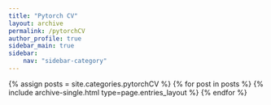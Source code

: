 ```yaml
---
title: "Pytorch CV"
layout: archive
permalink: /pytorchCV
author_profile: true
sidebar_main: true
sidebar:
    nav: "sidebar-category"
---
```



{% assign posts = site.categories.pytorchCV %}
{% for post in posts %} {% include archive-single.html type=page.entries_layout %} {% endfor %}

